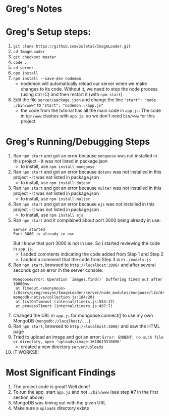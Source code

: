 # Greg's Notes

# Greg's Setup steps:

1. `git clone https://github.com/zuletal/ImageLoader.git`
1. `cd ImageLoader`
1. `git checkout master`
1. `code .`
1. `cd server`
1. `npm install`
1. `npm install --save-dev nodemon`
   - nodemon will automatically reload our server when we make changes to its code. Without it, we need to stop the node process (using ctrl+C) and then restart it (with `npm start`)
1. Edit the file `server/package.json` and change the line `"start": "node ./bin/www"` to `"start": "nodemon ./app.js"`
   - the code from the tutorial has all the main code in `app.js`.  The code in `bin/www` clashes with `app.js`, so we don't need `bin/www` for this project.

# Greg's Running/Debugging Steps

1. Ran `npm start` and got an error because `mongoose` was not installed in this project - it was not listed in package.json
   - to install, use `npm install mongoose`
1. Ran `npm start` and got an error because `dotenv` was not installed in this project - it was not listed in package.json
   - to install, use `npm install dotenv`
1. Ran `npm start` and got an error because `multer` was not installed in this project - it was not listed in package.json
   - to install, use `npm install multer`
1. Ran `npm start` and got an error because `ejs` was not installed in this project - it was not listed in package.json
   - to install, use `npm install ejs`
1. Ran `npm start` and it complained about port 3000 being already in use:
   ```
   Server started
   Port 3000 is already in use
   ```
   But I know that port 3000 is not in use.  So I started reviewing the code in `app.js`.
   - I added comments indicating the code added from Step 1 and Step 2
   - I added a comment that the code from Step 3 is in `./models.js`
1. Ran `npm start`, browsed to `http://localhost:3000/` and after several seconds got an error in the server console:
   ```
   MongooseError: Operation `images.find()` buffering timed out after 10000ms
    at Timeout.<anonymous> (/Users/greg/nosync/ImageLoader/server/node_modules/mongoose/lib/drivers/node-mongodb-native/collection.js:184:20)
    at listOnTimeout (internal/timers.js:554:17)
    at processTimers (internal/timers.js:497:7)
   ```
1. Changed the URL in `app.js` for mongoose.connect() to use my own MongoDB (`mongodb://localhost/...`)
1. Ran `npm start`, browsed to `http://localhost:3000/` and saw the HTML page
1. Tried to upload an image and got an error: `Error: ENOENT: no such file or directory, open 'uploads/image-1610619310096'`
   - created a new directory `server/uploads`
1. IT WORKS!!!

# Most Significant Findings

1. The project code is great!  Well done!
1. To run the app, start `app.js` and not `./bin/www` (see step #7 in the first section above)
1. MongoDB was timing out with the given URL
1. Make sure a `uploads` directory exists


